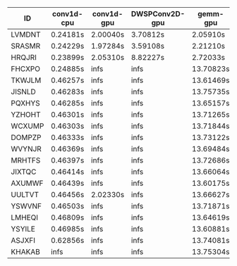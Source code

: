 |ID|conv1d-cpu|conv1d-gpu|DWSPConv2D-gpu|gemm-gpu|avg|
|-|-|-|-|-|-|
|LVMDNT|0.24181s|2.00040s|3.70812s|2.05910s|2.00236s|
|SRASMR|0.24229s|1.97284s|3.59108s|2.21210s|2.00458s|
|HRQJRI|0.23899s|2.05310s|8.82227s|2.72033s|3.45867s|
|FHCXPO|0.24885s|infs|infs|13.70823s|infs|
|TKWJLM|0.46257s|infs|infs|13.61469s|infs|
|JISNLD|0.46283s|infs|infs|13.75735s|infs|
|PQXHYS|0.46285s|infs|infs|13.65157s|infs|
|YZHOHT|0.46301s|infs|infs|13.71265s|infs|
|WCXUMP|0.46303s|infs|infs|13.71844s|infs|
|DOMPZP|0.46333s|infs|infs|13.73122s|infs|
|WVYNJR|0.46369s|infs|infs|13.69484s|infs|
|MRHTFS|0.46397s|infs|infs|13.72686s|infs|
|JIXTQC|0.46414s|infs|infs|13.66064s|infs|
|AXUMWF|0.46439s|infs|infs|13.60175s|infs|
|UULTVT|0.46456s|2.02330s|infs|13.66627s|infs|
|YSWVNF|0.46503s|infs|infs|13.71871s|infs|
|LMHEQI|0.46809s|infs|infs|13.64619s|infs|
|YSYILE|0.46985s|infs|infs|13.60881s|infs|
|ASJXFI|0.62856s|infs|infs|13.74081s|infs|
|KHAKAB|infs|infs|infs|13.75304s|infs|
